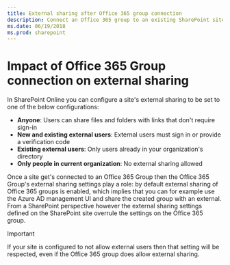 ```yaml
---
title: External sharing after Office 365 group connection
description: Connect an Office 365 group to an existing SharePoint site can result in different external sharing settings between the Office 365 Group and the SharePoint site
ms.date: 06/19/2018
ms.prod: sharepoint
---
```


# Impact of Office 365 Group connection on external sharing

In SharePoint Online you can configure a site's external sharing to be set to one of the below configurations:

- **Anyone**: Users can share files and folders with links that don't require sign-in
- **New and existing external users**: External users must sign in or provide a verification code
- **Existing external users**: Only users already in your organization's directory
- **Only people in current organization**: No external sharing allowed

Once a site get's connected to an Office 365 Group then the Office 365 Group's external sharing settings play a role: by default external sharing of Office 365 groups is enabled, which implies that you can for example use the Azure AD management UI and share the created group with an external. From a SharePoint perspective however the external sharing settings defined on the SharePoint site overrule the settings on the Office 365 group.

> [!IMPORTANT]
> If your site is configured to not allow external users then that setting will be respected, even if the Office 365 group does allow external sharing.
